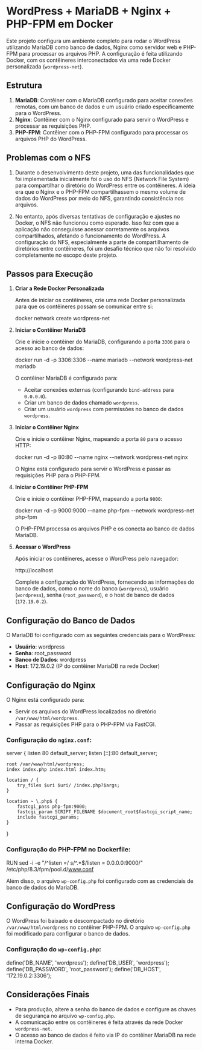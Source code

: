 # WordPress + MariaDB + Nginx + PHP-FPM em Docker

Este projeto configura um ambiente completo para rodar o WordPress utilizando MariaDB como banco de dados, Nginx como servidor web e PHP-FPM para processar os arquivos PHP. A configuração é feita utilizando Docker, com os contêineres interconectados via uma rede Docker personalizada (`wordpress-net`).

## Estrutura

1. **MariaDB**: Contêiner com o MariaDB configurado para aceitar conexões remotas, com um banco de dados e um usuário criado especificamente para o WordPress.
2. **Nginx**: Contêiner com o Nginx configurado para servir o WordPress e processar as requisições PHP.
3. **PHP-FPM**: Contêiner com o PHP-FPM configurado para processar os arquivos PHP do WordPress.

## Problemas com o NFS
1. Durante o desenvolvimento deste projeto, uma das funcionalidades que foi implementada inicialmente foi o uso do NFS (Network File System) para compartilhar o diretório do WordPress entre os contêineres. A ideia era que o Nginx e o PHP-FPM compartilhassem o mesmo volume de dados do WordPress por meio do NFS, garantindo consistência nos arquivos.

2. No entanto, após diversas tentativas de configuração e ajustes no Docker, o NFS não funcionou como esperado. Isso fez com que a aplicação não conseguisse acessar corretamente os arquivos compartilhados, afetando o funcionamento do WordPress. A configuração do NFS, especialmente a parte de compartilhamento de diretórios entre contêineres, foi um desafio técnico que não foi resolvido completamente no escopo deste projeto.

## Passos para Execução

1. **Criar a Rede Docker Personalizada**

   Antes de iniciar os contêineres, crie uma rede Docker personalizada para que os contêineres possam se comunicar entre si:

 
   docker network create wordpress-net

2. **Iniciar o Contêiner MariaDB**

   Crie e inicie o contêiner do MariaDB, configurando a porta `3306` para o acesso ao banco de dados:


   docker run -d -p 3306:3306 --name mariadb --network wordpress-net mariadb

   O contêiner MariaDB é configurado para:

   - Aceitar conexões externas (configurando `bind-address` para `0.0.0.0`).
   - Criar um banco de dados chamado `wordpress`.
   - Criar um usuário `wordpress` com permissões no banco de dados `wordpress`.

3. **Iniciar o Contêiner Nginx**

   Crie e inicie o contêiner Nginx, mapeando a porta `80` para o acesso HTTP:

   docker run -d -p 80:80 --name nginx --network wordpress-net nginx

   O Nginx está configurado para servir o WordPress e passar as requisições PHP para o PHP-FPM.

4. **Iniciar o Contêiner PHP-FPM**

   Crie e inicie o contêiner PHP-FPM, mapeando a porta `9000`:

   docker run -d -p 9000:9000 --name php-fpm --network wordpress-net php-fpm

   O PHP-FPM processa os arquivos PHP e os conecta ao banco de dados MariaDB.

5. **Acessar o WordPress**

   Após iniciar os contêineres, acesse o WordPress pelo navegador:
  
   http://localhost

   Complete a configuração do WordPress, fornecendo as informações do banco de dados, como o nome do banco (`wordpress`), usuário (`wordpress`), senha (`root_password`), e o host de banco de dados (`172.19.0.2`).

## Configuração do Banco de Dados

O MariaDB foi configurado com as seguintes credenciais para o WordPress:

- **Usuário**: wordpress
- **Senha**: root_password
- **Banco de Dados**: wordpress
- **Host**: 172.19.0.2 (IP do contêiner MariaDB na rede Docker)

## Configuração do Nginx

O Nginx está configurado para:

- Servir os arquivos do WordPress localizados no diretório `/var/www/html/wordpress`.
- Passar as requisições PHP para o PHP-FPM via FastCGI.

### Configuração do `nginx.conf`:


server {
    listen 80 default_server;
    listen [::]:80 default_server;

    root /var/www/html/wordpress;
    index index.php index.html index.htm;

    location / {
        try_files $uri $uri/ /index.php?$args;
    }

    location ~ \.php$ {
        fastcgi_pass php-fpm:9000;
        fastcgi_param SCRIPT_FILENAME $document_root$fastcgi_script_name;
        include fastcgi_params;
    }
}


### Configuração do PHP-FPM no Dockerfile:

RUN sed -i -e "/^listen =/ s/^.*$/listen = 0.0.0.0:9000/" /etc/php/8.3/fpm/pool.d/www.conf

Além disso, o arquivo `wp-config.php` foi configurado com as credenciais de banco de dados do MariaDB.

## Configuração do WordPress

O WordPress foi baixado e descompactado no diretório `/var/www/html/wordpress` no contêiner PHP-FPM. O arquivo `wp-config.php` foi modificado para configurar o banco de dados.

### Configuração do `wp-config.php`:


define('DB_NAME', 'wordpress');
define('DB_USER', 'wordpress');
define('DB_PASSWORD', 'root_password');
define('DB_HOST', '172.19.0.2:3306');


## Considerações Finais

- Para produção, altere a senha do banco de dados e configure as chaves de segurança no arquivo `wp-config.php`.
- A comunicação entre os contêineres é feita através da rede Docker `wordpress-net`.
- O acesso ao banco de dados é feito via IP do contêiner MariaDB na rede interna Docker.



